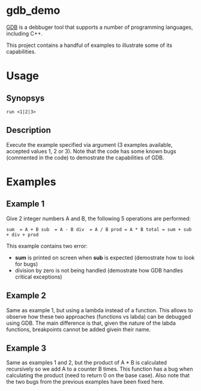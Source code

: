 # gdb_demo

[GDB](https://www.gnu.org/software/gdb/) is a debbuger tool that supports a number of programming languages, including C++.

This project contains a handful of examples to illustrate some of its capabilities.

# Usage

## Synopsys

`
  run <1|2|3>
`

## Description

  Execute the example specified via argument (3 examples available, accepted values 1, 2 or 3). Note that the code has some known bugs (commented in the code) to demostrate the capabilities of GDB.
  
# Examples

## Example 1

Give 2 integer numbers A and B, the following 5 operations are performed:

`
  sum  = A + B
  sub  = A - B
  div  = A / B
  prod = A * B
  total = sum + sub + div + prod
`

This example contains two error:
* **sum** is printed on screen when **sub** is expected (demostrate how to look for bugs)
* division by zero is not being handled (demostrate how GDB handles critical exceptions)

## Example 2

Same as example 1, but using a lambda instead of a function. This allows to observe how these two approaches (functions vs labda) can 
be debugged using GDB. The main difference is that, given the nature of the labda functions, breakpoints cannot be added givein their name.

## Example 3

Same as examples 1 and 2, but the product of A * B is calculated recursively so we add A to a counter B times. This function has a bug when calculating the product (need to return 0 on the base case). Also note that the two bugs from the previous examples have been fixed here.
